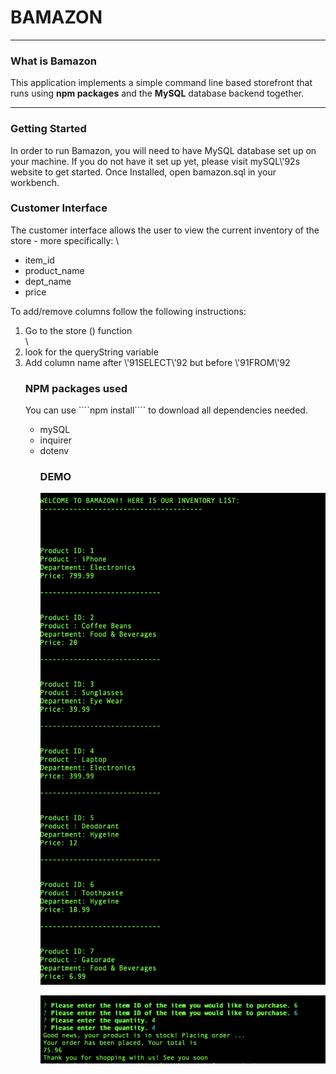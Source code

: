 <h1> BAMAZON </h1> 
<hr>

<h3> What is Bamazon </h3> 
This application implements a simple command line based storefront that runs using <b>npm packages</b> and the <b>MySQL</b> database backend together. 
<hr> 
<h3> Getting Started </h3>
In order to run Bamazon, you will need to have MySQL database set up on your machine. If you do not have it set up yet, please visit mySQL\'92s website to get started. Once Installed, open bamazon.sql in your workbench. 
<h3> Customer Interface </h3> 
The customer interface allows the user to view the current inventory of the store - more specifically: \
<ul> 
<li> item_id </li> 
<li>product_name </li>
<li> dept_name </li> 
<li> price </li> 
</ul>
To add/remove columns follow the following instructions: 
<ol> 
<li> Go to the store () function </li> \
<li> look for the queryString variable </li>
<li> Add column name after \'91SELECT\'92  but before \'91FROM\'92 </li> 

<h3> NPM packages used </h3> 
You can use ````npm install````  to download all dependencies needed. 
<ul> 
<li> mySQL </li> 
<li> inquirer </li> 
<li> dotenv </li> 
<h3> DEMO </h3> 


![bamazonCustomer1](images/bamazonCustomer1.png)

![bamazonCustomer2](images/bamazonCustomer2.png)
